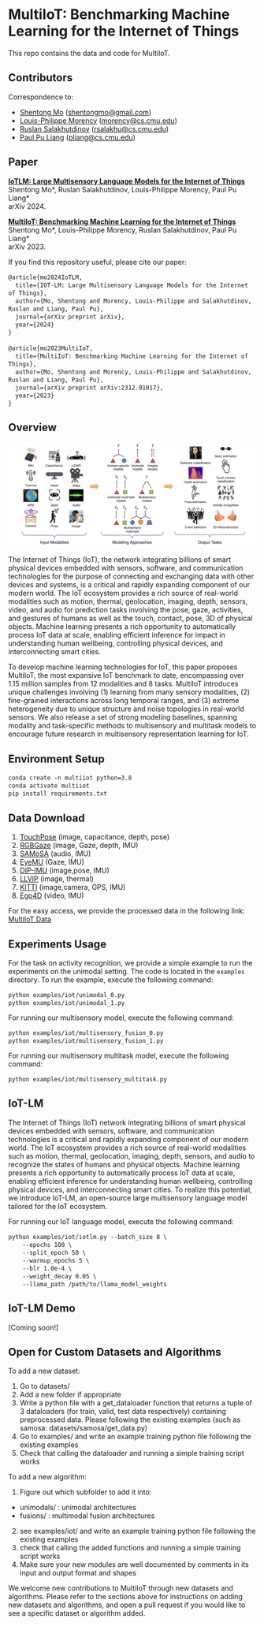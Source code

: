 # MultiIoT: Benchmarking Machine Learning for the Internet of Things

This repo contains the data and code for MultiIoT.


## Contributors

Correspondence to: 
  - [Shentong Mo](https://scholar.google.com/citations?user=6aYncPAAAAAJ&hl=en) (shentongmo@gmail.com)
  - [Louis-Philippe Morency](https://www.cs.cmu.edu/~morency/) (morency@cs.cmu.edu)
  - [Ruslan Salakhutdinov](https://www.cs.cmu.edu/~rsalakhu/) (rsalakhu@cs.cmu.edu)
  - [Paul Pu Liang](http://www.cs.cmu.edu/~pliang/) (pliang@cs.cmu.edu)

## Paper

[**IoTLM: Large Multisensory Language Models for the Internet of Things**]()<br>
Shentong Mo*, Ruslan Salakhutdinov, Louis-Philippe Morency, Paul Pu Liang*<br>
arXiv 2024.

[**MultiIoT: Benchmarking Machine Learning for the Internet of Things**](https://arxiv.org/abs/2311.06217)<br>
Shentong Mo*, Louis-Philippe Morency, Ruslan Salakhutdinov, Paul Pu Liang*<br>
arXiv 2023.


If you find this repository useful, please cite our paper:
```
@article{mo2024IoTLM,
  title={IOT-LM: Large Multisensory Language Models for the Internet of Things},
  author={Mo, Shentong and Morency, Louis-Philippe and Salakhutdinov, Ruslan and Liang, Paul Pu},
  journal={arXiv preprint arXiv},
  year={2024}
}

@article{mo2023MultiIoT,
  title={MultiIoT: Benchmarking Machine Learning for the Internet of Things},
  author={Mo, Shentong and Morency, Louis-Philippe and Salakhutdinov, Ruslan and Liang, Paul Pu},
  journal={arXiv preprint arXiv:2312.01017},
  year={2023}
}
```

## Overview

![](/images/overview.png)

The Internet of Things (IoT), the network integrating billions of smart physical devices embedded with sensors, software, and communication technologies for the purpose of connecting and exchanging data with other devices and systems, is a critical and rapidly expanding component of our modern world. The IoT ecosystem provides a rich source of real-world modalities such as motion, thermal, geolocation, imaging, depth, sensors, video, and audio for prediction tasks involving the pose, gaze, activities, and gestures of humans as well as the touch, contact, pose, 3D of physical objects. Machine learning presents a rich opportunity to automatically process IoT data at scale, enabling efficient inference for impact in understanding human wellbeing, controlling physical devices, and interconnecting smart cities. 

To develop machine learning technologies for IoT, this paper proposes MultiIoT, the most expansive IoT benchmark to date, encompassing over 1.15 million samples from 12 modalities and 8 tasks. MultiIoT introduces unique challenges involving (1) learning from many sensory modalities, (2) fine-grained interactions across long temporal ranges, and (3) extreme heterogeneity due to unique structure and noise topologies in real-world sensors. We also release a set of strong modeling baselines, spanning modality and task-specific methods to multisensory and multitask models to encourage future research in multisensory representation learning for IoT.


## Environment Setup


```
conda create -n multiiot python=3.8
conda activate multiiot
pip install requirements.txt
```

## Data Download

1. [TouchPose](https://github.com/eth-siplab/TouchPose) (image, capacitance, depth, pose)
2. [RGBGaze](https://github.com/svip-lab/RGBD-Gaze) (image, Gaze, depth, IMU)
3. [SAMoSA](https://github.com/cmusmashlab/SAMoSA) (audio, IMU)
4. [EyeMU](https://github.com/FIGLAB/EyeMU) (Gaze, IMU)
5. [DIP-IMU](https://github.com/eth-ait/dip18) (image,pose, IMU)
6. [LLVIP](https://github.com/bupt-ai-cz/LLVIP) (image, thermal)
7. [KITTI](https://www.cvlibs.net/datasets/kitti/index.php) (image,camera, GPS, IMU)
8. [Ego4D](https://ego4d-data.org/docs/data/imu/) (video, IMU)

For the easy access, we provide the processed data in the following link:
[MultiIoT Data](https://drive.google.com/drive/folders/1UuWeEYfl_wt2_T36MuP3pjsYzQW6xLEK?usp=sharing)

## Experiments Usage

For the task on activity recognition, we provide a simple example to run the experiments on the unimodal setting. The code is located in the `examples` directory. To run the example, execute the following command:

```
python examples/iot/unimodal_0.py
python examples/iot/unimodal_1.py
```

For running our multisensory model, execute the following command:

```
python examples/iot/multisensory_fusion_0.py
python examples/iot/multisensory_fusion_1.py
```

For running our multisensory multitask model, execute the following command:

```
python examples/iot/multisensory_multitask.py
```

## IoT-LM

The Internet of Things (IoT) network integrating billions of smart physical devices embedded with sensors, software, and communication technologies is a critical and rapidly expanding component of our modern world. The IoT ecosystem provides a rich source of real-world modalities such as motion, thermal, geolocation, imaging, depth, sensors, and audio to recognize the states of humans and physical objects. Machine learning presents a rich opportunity to automatically process IoT data at scale, enabling efficient inference for understanding human wellbeing, controlling physical devices, and interconnecting smart cities. To realize this potential, we introduce IoT-LM, an open-source large multisensory language model tailored for the IoT ecosystem. 


For running our IoT language model, execute the following command:

```
python examples/iot/iotlm.py --batch_size 8 \
    --epochs 100 \
    --split_epoch 50 \
    --warmup_epochs 5 \
    --blr 1.0e-4 \
    --weight_decay 0.05 \
    --llama_path /path/to/llama_model_weights

```


## IoT-LM Demo

[Coming soon!]


## Open for Custom Datasets and Algorithms


To add a new dataset:

1. Go to datasets/
2. Add a new folder if appropriate
3. Write a python file with a get_dataloader function that returns a tuple of 3 dataloaders (for train, valid, test data respectively) containing preprocessed data. Please following the existing examples (such as samosa: datasets/samosa/get_data.py)
4. Go to examples/ and write an example training python file following the existing examples
5. Check that calling the dataloader and running a simple training script works


To add a new algorithm:

1. Figure out which subfolder to add it into:
- unimodals/ : unimodal architectures
- fusions/ : multimodal fusion architectures
2. see examples/iot/ and write an example training python file following the existing examples
3. check that calling the added functions and running a simple training script works
4. Make sure your new modules are well documented by comments in its input and output format and shapes


We welcome new contributions to MultiIoT through new datasets and algorithms. Please refer to the sections above for instructions on adding new datasets and algorithms, and open a pull request if you would like to see a specific dataset or algorithm added. 


